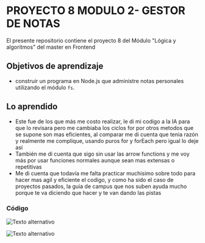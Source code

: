 # PROYECTO 8 MODULO 2- GESTOR DE NOTAS
El presente repositorio contiene el proyecto 8 del Módulo "Lógica y algoritmos" del master en Frontend

## Objetivos de aprendizaje
- construir un programa en Node.js que administre notas personales utilizando el módulo `fs`.

## Lo aprendido
- Este fue de los que más me costo realizar, le di mi codigo a la IA para que lo revisara pero me cambiaba los ciclos for por otros metodos que se supone son mas eficientes, al comparar me di cuenta que tenia razón y realmente me complique, usando puros for y forEach pero igual lo deje así
- También me di cuenta que sigo sin usar las arrow functions y me voy más por usar funciones normales aunque sean mas extensas o repetitivas
- Me di cuenta que todavía me falta practicar muchisimo sobre todo para hacer mas agil y eficiente el codigo, y como ha sido el caso de proyectos pasados, la guia de campus que nos suben ayuda mucho porque te va diciendo que hacer y te van dando las pistas



### Código 
![Texto alternativo](https://i.imgur.com/2aFJjf0.png)

![Texto alternativo](https://i.imgur.com/CJ9shYS.png)
